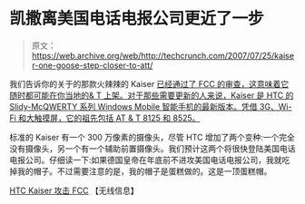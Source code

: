 # 凯撒离美国电话电报公司更近了一步

> 原文：<https://web.archive.org/web/http://techcrunch.com/2007/07/25/kaiser-one-goose-step-closer-to-att/>

我们告诉你的关于的那款火辣辣的 Kaiser [已经通过了 FCC 的审查，这意味着它随时都可能在你当地的& T 上架。对于那些需要更新的人来说，Kaiser 是 HTC 的 Slidy-McQWERTY 系列 Windows Mobile 智能手机的最新版本。凭借 3G、Wi-Fi 和大触摸屏，它的祖先包括 AT & T 8125 和 8525。](https://web.archive.org/web/20151027070445/http://crunchgear.com/2007/07/17/kaiser-rolls-to-att/)

标准的 Kaiser 有一个 300 万像素的摄像头，尽管 HTC 增加了两个变种:一个完全没有摄像头，另一个有一个辅助前置摄像头。我们预计这两个将很快登陆美国电话电报公司。仔细读一下:如果德国皇帝在年底前不进攻美国电话电报公司，我就吃掉我的帽子。不过需要注意的是，我的帽子是蛋糕做的。这是一顶蛋糕帽。

[HTC Kaiser 攻击 FCC](https://web.archive.org/web/20151027070445/http://www.wirelessinfo.com/content/HTC-Kaiser-hits-FCC.htm) 【无线信息】